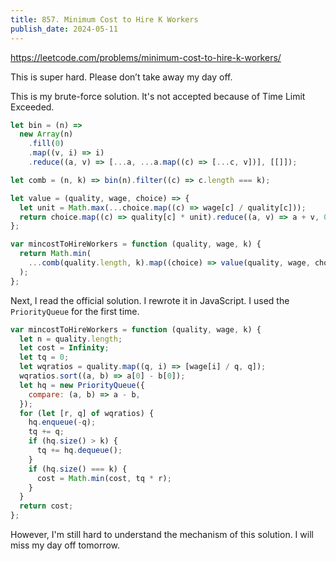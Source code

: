 ```yaml
---
title: 857. Minimum Cost to Hire K Workers
publish_date: 2024-05-11
---
```


https://leetcode.com/problems/minimum-cost-to-hire-k-workers/

This is super hard. Please don’t take away my day off.

This is my brute-force solution. It's not accepted because of Time Limit Exceeded.

```js
let bin = (n) =>
  new Array(n)
    .fill(0)
    .map((v, i) => i)
    .reduce((a, v) => [...a, ...a.map((c) => [...c, v])], [[]]);

let comb = (n, k) => bin(n).filter((c) => c.length === k);

let value = (quality, wage, choice) => {
  let unit = Math.max(...choice.map((c) => wage[c] / quality[c]));
  return choice.map((c) => quality[c] * unit).reduce((a, v) => a + v, 0);
};

var mincostToHireWorkers = function (quality, wage, k) {
  return Math.min(
    ...comb(quality.length, k).map((choice) => value(quality, wage, choice))
  );
};
```

Next, I read the official solution. I rewrote it in JavaScript. I used the `PriorityQueue` for the first time.

```js
var mincostToHireWorkers = function (quality, wage, k) {
  let n = quality.length;
  let cost = Infinity;
  let tq = 0;
  let wqratios = quality.map((q, i) => [wage[i] / q, q]);
  wqratios.sort((a, b) => a[0] - b[0]);
  let hq = new PriorityQueue({
    compare: (a, b) => a - b,
  });
  for (let [r, q] of wqratios) {
    hq.enqueue(-q);
    tq += q;
    if (hq.size() > k) {
      tq += hq.dequeue();
    }
    if (hq.size() === k) {
      cost = Math.min(cost, tq * r);
    }
  }
  return cost;
};
```

However, I'm still hard to understand the mechanism of this solution. I will miss my day off tomorrow.
